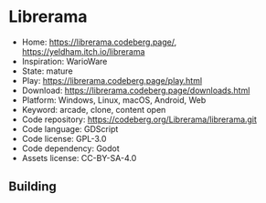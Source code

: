 # Librerama

- Home: https://librerama.codeberg.page/, https://yeldham.itch.io/librerama
- Inspiration: WarioWare
- State: mature
- Play: https://librerama.codeberg.page/play.html
- Download: https://librerama.codeberg.page/downloads.html
- Platform: Windows, Linux, macOS, Android, Web
- Keyword: arcade, clone, content open
- Code repository: https://codeberg.org/Librerama/librerama.git
- Code language: GDScript
- Code license: GPL-3.0
- Code dependency: Godot
- Assets license: CC-BY-SA-4.0

## Building
